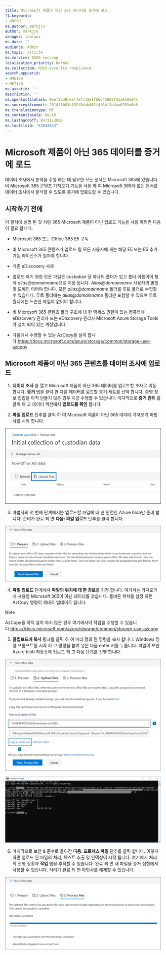 ```yaml
---
title: Microsoft 제품이 아닌 365 데이터를 증거에 로드
f1.keywords:
- NOCSH
ms.author: markjjo
author: markjjo
manager: laurawi
ms.date: ''
audience: Admin
ms.topic: article
ms.service: O365-seccomp
localization_priority: Normal
ms.collection: M365-security-compliance
search.appverid:
- MOE150
- MET150
ms.assetid: ''
description: ''
ms.openlocfilehash: 9eef3b38ceef7efc42e1f66c45069f51a0a95d45
ms.sourcegitcommit: 2614f8b81b332f8dab461f4f64f3adaa6703e0d6
ms.translationtype: MT
ms.contentlocale: ko-KR
ms.lasthandoff: 04/21/2020
ms.locfileid: "43632633"
---
```

# <a name="load-non-microsoft-365-data-into-evidence"></a>Microsoft 제품이 아닌 365 데이터를 증거에 로드

데이터 조사에서 분석을 수행 하는 데 필요한 모든 문서는 Microsoft 365에 있습니다. 비 Microsoft 365 콘텐츠 가져오기 기능을 사용 하 여 Microsoft 365에 없는 문서를 데이터 조사에서 분석할 수 있도록 증거에 업로드할 수 있습니다.

## <a name="before-you-begin"></a>시작하기 전에

이 절차에 설명 된 것 처럼 365 Microsoft 제품이 아닌 업로드 기능을 사용 하려면 다음이 필요 합니다.

- Microsoft 365 또는 Office 365 E5 구독

- 비 Microsoft 365 콘텐츠가 업로드 될 모든 사용자에 게는 해당 E5 또는 E5 추가 기능 라이선스가 있어야 합니다.

- 기존 eDiscovery 사례

- 업로드 하기 위한 모든 파일은 custodian 당 하나의 폴더가 있고 폴더 이름이이 형식 *alias@domainname*으로 저장 됩니다. *Alias@domainname* 사용자의 별칭 및 도메인 이어야 합니다. 모든 *alias@domainname* 폴더를 루트 폴더로 수집할 수 있습니다. 루트 폴더에는 *alias@domainname* 폴더만 포함할 수 있으며 루트 폴더에는 느슨한 파일이 없어야 합니다.

- 비 Microsoft 365 콘텐츠 폴더 구조에 대 한 액세스 권한이 있는 컴퓨터에 eDiscovery 관리자 또는 eDiscovery 관리자 Microsoft Azure Storage Tools가 설치 되어 있는 계정입니다.

- 다음에서 수행할 수 있는 AzCopy을 설치 합니다.https://docs.microsoft.com/azure/storage/common/storage-use-azcopy

## <a name="upload-non-microsoft-365-content-in-to-a-data-investigation"></a>Microsoft 제품이 아닌 365 콘텐츠를 데이터 조사에 업로드

1. **데이터 조사** 를 열고 Microsoft 제품이 아닌 365 데이터를 업로드할 조사로 이동 합니다.  **증거** 탭을 클릭 한 다음 데이터를 로드할 증거 세트를 선택 합니다.  증명 정보 집합을 아직 만들지 않은 경우 지금 수행할 수 있습니다.  마지막으로 **증거 관리** 를 클릭 하 고 데이터 섹션에서 **업로드를 확인** 합니다.

2. **파일 업로드** 단추를 클릭 하 여 Microsoft 제품이 아닌 365 데이터 가져오기 마법사를 시작 합니다.

![파일 업로드](../media/574f4059-4146-4058-9df3-ec97cf28d7c7.png)

3. 마법사의 첫 번째 단계에서는 업로드할 파일에 대 한 안전한 Azure blob만 준비 합니다.  준비가 완료 되 면 **다음: 파일 업로드** 단추를 클릭 합니다.

![비 Microsoft 365 데이터 가져오기 준비](../media/0670a347-a578-454a-9b3d-e70ef47aec57.png)
 
4. **파일 업로드** 단계에서 **파일의 위치에 대 한 경로**를 지정 합니다. 여기서는 가져오기에 사용할 Microsoft 365이 아닌 데이터를 찾습니다.  올바른 위치를 설정 하면 AzCopy 명령이 제대로 업데이트 됩니다.

> [!NOTE]
> AzCopy을 아직 설치 하지 않은 경우 여기에서이 작업을 수행할 수 있습니다.https://docs.microsoft.com/azure/storage/common/storage-use-azcopy

5. **클립보드에 복사** 링크를 클릭 하 여 미리 정의 된 명령을 복사 합니다. Windows 명령 프롬프트를 시작 하 고 명령을 붙여 넣은 다음 enter 키를 누릅니다.  파일이 보안 Azure blob 저장소에 업로드 되 고 다음 단계를 진행 합니다.

![비 Microsoft 365 데이터 가져오기를 위한 파일 업로드](../media/3ea53b5d-7f9b-4dfc-ba63-90a38c14d41a.png)

![AzCopy을 사용 하 여 Microsoft 제품이 아닌 365 데이터 가져오기](../media/504e2dbe-f36f-4f36-9b08-04aea85d8250.png)

6. 마지막으로 보안 & 준수로 돌아간 **다음: 프로세스 파일** 단추를 클릭 합니다.  이렇게 하면 업로드 된 파일의 처리, 텍스트 추출 및 인덱싱이 시작 됩니다.  여기에서 처리의 진행 상황과 **작업** 탭을 추적할 수 있습니다.  완료 되 면 새 파일을 증거 집합에서 사용할 수 있습니다.  처리가 완료 되 면 마법사를 해제할 수 있습니다.

![타사 365 가져오기 프로세스 파일](../media/218b1545-416a-4a9f-9b25-3b70e8508f67.png)

